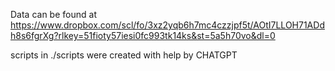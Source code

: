 Data can be found at https://www.dropbox.com/scl/fo/3xz2yqb6h7mc4czzjpf5t/AOtI7LLOH71ADdh8s6fgrXg?rlkey=51fioty57iesi0fc993tk14ks&st=5a5h70vo&dl=0

scripts in ./scripts were created with help by CHATGPT
